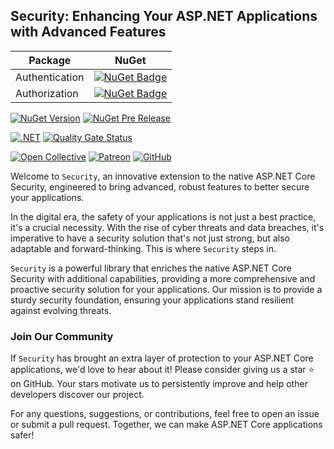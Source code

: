 ## Security: Enhancing Your ASP.NET Applications with Advanced Features

| Package        | NuGet                                                                                                                                                |
|----------------|------------------------------------------------------------------------------------------------------------------------------------------------------|
| Authentication | [![NuGet Badge](https://img.shields.io/nuget/v/wangkanai.security.authentication)](https://www.nuget.org/packages/wangkanai.security.authentication) |
| Authorization  | [![NuGet Badge](https://img.shields.io/nuget/v/wangkanai.security.authorization)](https://www.nuget.org/packages/wangkanai.security.authorization)   |

[![NuGet Version](https://img.shields.io/nuget/v/wangkanai.security)](https://www.nuget.org/packages/wangkanai.security)
[![NuGet Pre Release](https://img.shields.io/nuget/vpre/wangkanai.security)](https://www.nuget.org/packages/wangkanai.security)

[![.NET](https://github.com/wangkanai/wangkanai/actions/workflows/dotnet.yml/badge.svg)](https://github.com/wangkanai/wangkanai/actions/workflows/dotnet.yml)
[![Quality Gate Status](https://sonarcloud.io/api/project_badges/measure?project=wangkanai_github&metric=alert_status)](https://sonarcloud.io/summary/new_code?id=wangkanai_github)

[![Open Collective](https://img.shields.io/badge/open%20collective-support%20me-3385FF.svg)](https://opencollective.com/wangkanai)
[![Patreon](https://img.shields.io/badge/patreon-support%20me-d9643a.svg)](https://www.patreon.com/wangkanai)
[![GitHub](https://img.shields.io/github/license/wangkanai/wangkanai)](https://github.com/wangkanai/wangkanai/blob/main/LICENSE)

Welcome to `Security`, an innovative extension to the native ASP.NET Core Security, engineered to bring advanced, robust
features to better secure your applications.

In the digital era, the safety of your applications is not just a best practice, it's a crucial necessity.
With the rise of cyber threats and data breaches, it's imperative to have a security solution that's not just strong,
but also adaptable and forward-thinking.
This is where `Security` steps in.

`Security` is a powerful library that enriches the native ASP.NET Core Security with additional capabilities, providing
a more comprehensive and proactive security solution for your applications.
Our mission is to provide a sturdy security foundation, ensuring your applications stand resilient against evolving
threats.

### Join Our Community

If `Security` has brought an extra layer of protection to your ASP.NET Core applications, we'd love to hear about it!
Please consider giving us a star ⭐ on GitHub. Your stars motivate us to persistently improve and help other developers
discover our project.

For any questions, suggestions, or contributions, feel free to open an issue or submit a pull request.
Together, we can make ASP.NET Core applications safer!
